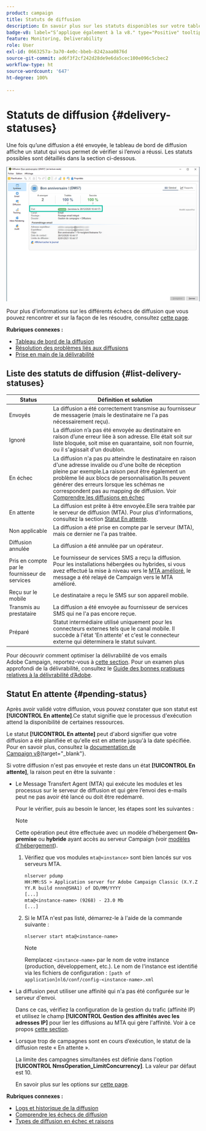 ```yaml
---
product: campaign
title: Statuts de diffusion
description: En savoir plus sur les statuts disponibles sur votre tableau de bord de diffusion
badge-v8: label="S’applique également à la v8." type="Positive" tooltip="S’applique également à Campaign v8."
feature: Monitoring, Deliverability
role: User
exl-id: 0663257a-3a70-4e0c-bbeb-8242aaa0876d
source-git-commit: ad6f3f2cf242d28de9e6da5cec100e096c5cbec2
workflow-type: ht
source-wordcount: '647'
ht-degree: 100%

---
```


# Statuts de diffusion {#delivery-statuses}



<!--ajouter intro 

ajouter screenshot -->

Une fois qu’une diffusion a été envoyée, le tableau de bord de diffusion affiche un statut qui vous permet de vérifier si l’envoi a réussi. Les statuts possibles sont détaillés dans la section ci-dessous.

![](assets/delivery-status.png)

Pour plus d&#39;informations sur les différents échecs de diffusion que vous pouvez rencontrer et sur la façon de les résoudre, consultez [cette page](understanding-delivery-failures.md).

**Rubriques connexes :**

* [Tableau de bord de la diffusion](delivery-dashboard.md)
* [Résolution des problèmes liés aux diffusions](delivery-troubleshooting.md)
* [Prise en main de la délivrabilité](about-deliverability.md)

## Liste des statuts de diffusion {#list-delivery-statuses}

<table> 
 <thead> 
  <tr> 
   <th> Status<br /> </th> 
   <th> Définition et solution<br /> </th> 
  </tr> 
 </thead> 
 <tbody> 
  <tr> 
   <td> Envoyés<br /> </td> 
   <td> La diffusion a été correctement transmise au fournisseur de messagerie (mais le destinataire ne l'a pas nécessairement reçu).<br /> </td> 
  </tr> 
  <tr> 
   <td> Ignoré<br /> </td> 
   <td> La diffusion n’a pas été envoyée au destinataire en raison d’une erreur liée à son adresse. Elle était soit sur liste bloquée, soit mise en quarantaine, soit non fournie, ou il s'agissait d'un doublon.<br /> </td> 
  </tr> 
  <tr> 
   <td> En échec<br /> </td> 
   <td> La diffusion n'a pas pu atteindre le destinataire en raison d'une adresse invalide ou d'une boîte de réception pleine par exemple.La raison peut être également un problème lié aux blocs de personnalisation.Ils peuvent générer des erreurs lorsque les schémas ne correspondent pas au mapping de diffusion. Voir <a href="understanding-delivery-failures.md" target="_blank">Comprendre les diffusions en échec</a><br /> </td> 
  </tr>
  <tr> 
   <td> En attente<br /> </td> 
   <td> La diffusion est prête à être envoyée.Elle sera traitée par le serveur de diffusion (MTA). Pour plus d'informations, consultez la section <a href="#pending-status" target="_blank">Statut En attente</a>.<br /> </td> 
  </tr> 
  <tr> 
   <td> Non applicable<br /> </td> 
   <td> La diffusion a été prise en compte par le serveur (MTA), mais ce dernier ne l'a pas traitée.<br /> </td> 
  </tr>  
  <tr> 
   <td> Diffusion annulée<br /> </td> 
   <td> La diffusion a été annulée par un opérateur.<br /> </td> 
  </tr> 
  <tr> 
   <td> Pris en compte par le fournisseur de services<br /> </td> 
   <td> Le fournisseur de services SMS a reçu la diffusion.<br /> Pour les installations hébergées ou hybrides, si vous avez effectué la mise à niveau vers le <a href="sending-with-enhanced-mta.md" target="_blank">MTA amélioré</a>, le message a été relayé de Campaign vers le MTA amélioré.</td> 
  </tr> 
  <tr> 
   <td> Reçu sur le mobile<br /> </td> 
   <td> Le destinataire a reçu le SMS sur son appareil mobile.<br /> </td> 
  </tr>
  <tr> 
   <td> Transmis au prestataire<br /> </td> 
   <td> La diffusion a été envoyée au fournisseur de services SMS qui ne l'a pas encore reçue.<br />
   </td> 
  </tr> 
  <tr> 
   <td> Préparé<br /> </td> 
   <td> Statut intermédiaire utilisé uniquement pour les connecteurs externes tels que le canal mobile. Il succède à l'état 'En attente' et c'est le connecteur externe qui déterminera le statut suivant.<br /> </td> 
  </tr> 
 </tbody> 
</table>

Pour découvrir comment optimiser la délivrabilité de vos emails Adobe Campaign, reportez-vous à [cette section](about-deliverability.md). Pour un examen plus approfondi de la délivrabilité, consultez le [Guide des bonnes pratiques relatives à la délivrabilité d’Adobe](https://experienceleague.adobe.com/docs/deliverability-learn/deliverability-best-practice-guide/introduction.html?lang=fr).

## Statut En attente {#pending-status}

Après avoir validé votre diffusion, vous pouvez constater que son statut est **[!UICONTROL En attente]**.Ce statut signifie que le processus d&#39;exécution attend la disponibilité de certaines ressources.

Le statut **[!UICONTROL En attente]** peut d&#39;abord signifier que votre diffusion a été planifiée et qu&#39;elle est en attente jusqu&#39;à la date spécifiée. Pour en savoir plus, consultez la [documentation de Campaign v8](https://experienceleague.adobe.com/docs/campaign/campaign-v8/send/validate/configure-and-send.html?lang=fr#schedule-delivery-sending){target="_blank"}.

Si votre diffusion n&#39;est pas envoyée et reste dans un état **[!UICONTROL En attente]**, la raison peut en être la suivante :

* Le Message Transfert Agent (MTA) qui exécute les modules et les processus sur le serveur de diffusion et qui gère l’envoi des e-mails peut ne pas avoir été lancé ou doit être redémarré.

  Pour le vérifier, puis au besoin le lancer, les étapes sont les suivantes :

  >[!NOTE]
  >
  >Cette opération peut être effectuée avec un modèle d’hébergement **On-premise** ou **hybride** ayant accès au serveur Campaign (voir [modèles d&#39;hébergement](../../installation/using/hosting-models.md)).

   1. Vérifiez que vos modules `mta@<instance>` sont bien lancés sur vos serveurs MTA.

      ```
      nlserver pdump
      HH:MM:SS > Application server for Adobe Campaign Classic (X.Y.Z YY.R build nnnn@SHA1) of DD/MM/YYYY
      [...]
      mta@<instance-name> (9268) - 23.0 Mb
      [...]
      ```

   1. Si le MTA n&#39;est pas listé, démarrez-le à l&#39;aide de la commande suivante :

      ```
      nlserver start mta@<instance-name>
      ```

      >[!NOTE]
      >
      >Remplacez `<instance-name>` par le nom de votre instance (production, développement, etc.). Le nom de l&#39;instance est identifié via les fichiers de configuration : `[path of application]nl6/conf/config-<instance-name>.xml`

* La diffusion peut utiliser une affinité qui n&#39;a pas été configurée sur le serveur d&#39;envoi.

  Dans ce cas, vérifiez la configuration de la gestion du trafic (affinité IP) et utilisez le champ **[!UICONTROL Gestion des affinités avec les adresses IP]** pour lier les diffusions au MTA qui gère l&#39;affinité. Voir à ce propos [cette section](../../installation/using/configure-delivery-settings.md).

* Lorsque trop de campagnes sont en cours d’exécution, le statut de la diffusion reste « En attente ».

  La limite des campagnes simultanées est définie dans l&#39;option **[!UICONTROL NmsOperation_LimitConcurrency]**. La valeur par défaut est 10.

  En savoir plus sur les options sur [cette page](../../installation/using/configuring-campaign-options.md).


**Rubriques connexes :**

* [Logs et historique de la diffusion](#delivery-logs-and-history)
* [Comprendre les échecs de diffusion](understanding-delivery-failures.md)
* [Types de diffusion en échec et raisons   ](understanding-delivery-failures.md#delivery-failure-types-and-reasons)
